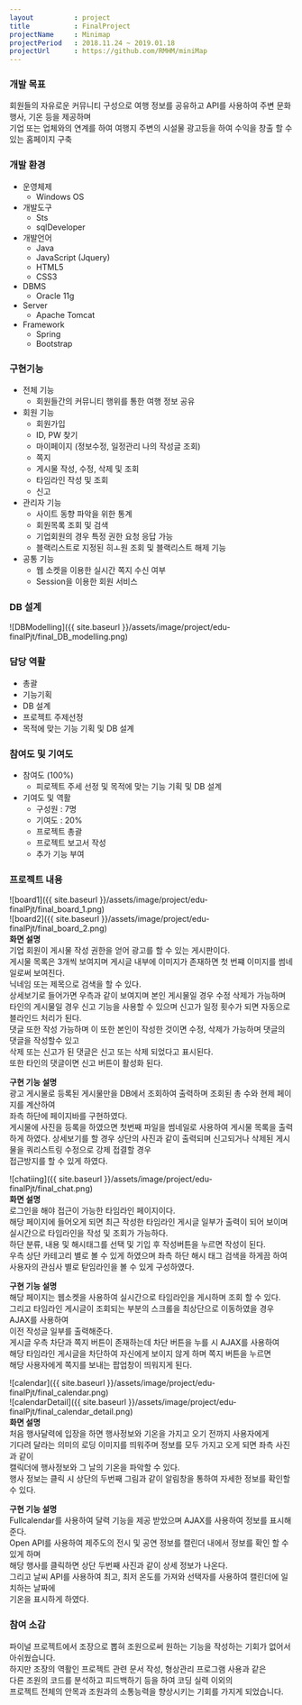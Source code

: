 ```yaml
---
layout          : project
title           : FinalProject
projectName     : Minimap
projectPeriod   : 2018.11.24 ~ 2019.01.18
projectUrl      : https://github.com/RMHM/miniMap
---
```


### 개발 목표
회원들의 자유로운 커뮤니티 구성으로 여행 정보를 공유하고 API를 사용하여 주변 문화행사, 기온 등을 제공하며  
기업 또는 업체와의 연계를 하여 여행지 주변의 시설물 광고등을 하여 수익을 창출 할 수 있는 홈페이지 구축  

### 개발 환경
- 운영체제
    - Windows OS
- 개발도구
    - Sts
    - sqlDeveloper
- 개발언어
    - Java
    - JavaScript (Jquery)
    - HTML5
    - CSS3
- DBMS
    - Oracle 11g
- Server
    - Apache Tomcat
- Framework
    - Spring
    - Bootstrap

### 구현기능
- 전체 기능
    - 회원들간의 커뮤니티 행위를 통한 여행 정보 공유
- 회원 기능
    - 회원가입
    - ID, PW 찾기
    - 마이페이지 (정보수정, 일정관리 나의 작성글 조회)
    - 쪽지
    - 게시물 작성, 수정, 삭제 및 조회
    - 타임라인 작성 및 조회
    - 신고
- 관리자 기능
    - 사이트 동향 파악을 위한 통계
    - 회원목록 조회 및 검색
    - 기업회원의 경우 특정 권한 요청 응답 가능
    - 블랙리스트로 지정된 히ㅗ원 조회 및 블랙리스트 해제 기능
- 공통 기능
    - 웹 소켓을 이용한 실시간 쪽지 수신 여부
    - Session을 이용한 회원 서비스

### DB 설계
![DBModelling]({{ site.baseurl }}/assets/image/project/edu-finalPjt/final_DB_modelling.png)

### 담당 역활
- 총괄
- 기능기획
- DB 설계
- 프로젝트 주제선정
- 목적에 맞는 기능 기획 및 DB 설계

### 참여도 및 기여도
- 참여도 (100%)
    - 피로젝트 주세 선정 및 목적에 맞는 기능 기획 및 DB 설계
- 기여도 및 역활
    - 구성원 : 7명
    - 기여도 : 20%
    - 프로젝트 총괄
    - 프로젝트 보고서 작성
    - 추가 기능 부여

### 프로젝트 내용

![board1]({{ site.baseurl }}/assets/image/project/edu-finalPjt/final_board_1.png)  
![board2]({{ site.baseurl }}/assets/image/project/edu-finalPjt/final_board_2.png)  
**화면 설명**  
기업 회원이 게시물 작성 권한을 얻어 광고를 할 수 있는 게시판이다.  
게시물 목록은 3개씩 보여지며 게시글 내부에 이미지가 존재하면 첫 번쨰 이미지를 썸네일로써 보여진다.  
닉네임 또는 제목으로 검색을 할 수 있다.  
상세보기로 들어가면 우측과 같이 보여지며 본인 게시물일 경우 수정 삭제가 가능하며  
타인의 게시물일 경우 신고 기능을 사용할 수 있으며 신고가 일정 횟수가 되면 자동으로 블라인드 처리가 된다.  
댓글 또한 작성 가능하며 이 또한 본인이 작성한 것이면 수정, 삭제가 가능하며 댓글의 댓글을 작성할수 있고  
삭제 또는 신고가 된 댓글은 신고 또는 삭제 되었다고 표시된다.  
또한 타인의 댓글이면 신고 버튼이 활성화 된다.  

**구현 기능 설명**  
광고 게시물로 등록된 게시물만을 DB에서 조회하여 출력하며 조회된 총 수와 현제 페이지를 계산하여  
좌측 하단에 페이지바를 구현하였다.  
게시물에 사진을 등록을 하였으면 첫번째 파일을 썸네일로 사용하여 게시물 목록을 출력하게 하였다. 
상세보기를 할 경우 상단의 사진과 같이 출력되며 신고되거나 삭제된 게시물을 쿼리스트링 수정으로 강제 접결할 경우  
접근방지를 할 수 있게 하였다.  

![chatiing]({{ site.baseurl }}/assets/image/project/edu-finalPjt/final_chat.png)  
**화면 설명**  
로그인을 해야 접근이 가능한 타임라인 페이지이다.  
해당 페이지에 들어오게 되면 최근 작성한 타임라인 게시글 일부가 출력이 되어 보이며  
실시간으로 타임라인을 작성 및 조회가 가능하다.  
하단 분류, 내용 및 해시태그를 선택 및 기입 후 작성버튼을 누르면 작성이 된다.  
우측 상단 카테고리 별로 볼 수 있게 하였으며 좌측 하단 해시 태그 검색을 하게끔 하여  
사용자의 관심사 별로 탇임라인을 볼 수 있게 구성하였다.  

**구현 기능 설명**  
해당 페이지는 웹소켓을 사용하여 실시간으로 타임라인을 게시하며 조회 할 수 있다.  
그리고 타임라인 게시글이 조회되는 부분의 스크롤을 최상단으로 이동하였을 경우 AJAX를 사용하여  
이전 작성글 일부를 출력해준다.  
게시글 우측 차단과 쪽지 버튼이 존재하는데 차단 버튼을 누를 시 AJAX를 사용하여  
해당 타임라인 게시글을 차단하여 자신에게 보이지 않게 하며 쪽지 버튼을 누르면  
해당 사용자에게 쪽지를 보내는 팝업창이 띄워지게 된다.  

![calendar]({{ site.baseurl }}/assets/image/project/edu-finalPjt/final_calendar.png)  
![calendarDetail]({{ site.baseurl }}/assets/image/project/edu-finalPjt/final_calendar_detail.png)  
**화면 설명**  
처음 행사달력에 입장을 하면  행사정보와 기온을 가지고 오기 전까지 사용자에게  
기다려 달라는 의미의 로딩 이미지를 띄워주며 정보를 모두 가지고 오게 되면 좌측 사진과 같이  
캘릭더에 행사정보와 그 날의 기온을 파악할 수 있다.  
행사 정보는 클릭 시 상단의 두번째 그림과 같이 알림창을 통하여 자세한 정보를 확인할 수 있다.  

**구현 기능 설명**  
Fullcalendar를 사용하여 달력 기능을 제공 받았으며 AJAX를 사용하여 정보를 표시해준다.  
Open API를 사용하여 제주도의 전시 및 공연 정보를 캘린더 내에서 정보를 확인 할 수 있게 하며  
해당 행사를 클릭하면 상단 두번째 사진과 같이 상세 정보가 나온다.  
그리고 날씨 API를 사용하여 최고, 최저 온도를 가져와 선택자를 사용하여 캘린더에 일치하는 날짜에  
기온을 표시하게 하였다.  

### 참여 소감
파이널 프로젝트에서 조장으로 뽑혀 조원으로써 원하는 기능을 작성하는 기회가 없어서 아쉬웠습니다.  
하지만 조장의 역활인 프로젝트 관련 문서 작성, 형상관리 프로그램 사용과 같은  
다른 조원의 코드를 분석하고 피드백하기 등을 하여 코딩 실력 이외의  
프로젝트 전체의 안목과 조원과의 소통능력을 향상시키는 기회를 가지게 되었습니다.  

